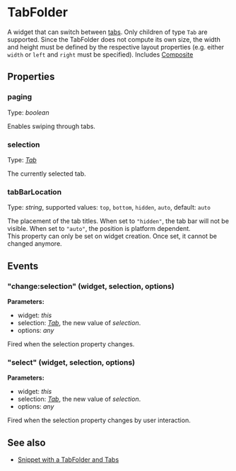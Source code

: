 # TabFolder

A widget that can switch between [tabs](Tab). Only children of type `Tab` are supported. Since the TabFolder does not compute its own size, the width and height must be defined by the respective layout properties (e.g. either `width` or `left` and `right` must be specified).
Includes [Composite](Composite.md)

## Properties

### paging

Type: *boolean*

Enables swiping through tabs.

### selection

Type: *[Tab](Tab.md)*

The currently selected tab.

### tabBarLocation

Type: *string*, supported values: `top`, `bottom`, `hidden`, `auto`, default: `auto`

The placement of the tab titles. When set to `"hidden"`, the tab bar will not be visible. When set to `"auto"`, the position is platform dependent.<br/>This property can only be set on widget creation. Once set, it cannot be changed anymore.


## Events

### "change:selection" (widget, selection, options)

**Parameters:** 

- widget: *this*
- selection: *[Tab](Tab.md)*, the new value of *selection*.
- options: *any*

Fired when the selection property changes.


### "select" (widget, selection, options)

**Parameters:** 

- widget: *this*
- selection: *[Tab](Tab.md)*, the new value of *selection*.
- options: *any*

Fired when the selection property changes by user interaction.



## See also

- [Snippet with a TabFolder and Tabs](https://github.com/eclipsesource/tabris-js/blob/master/snippets/tabfolder/tabfolder.js)
